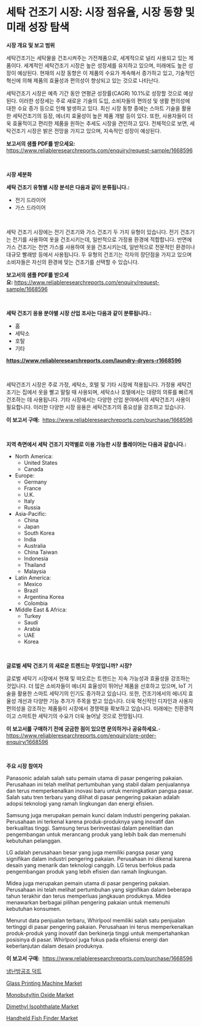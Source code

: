 <p><h1>세탁 건조기 시장: 시장 점유율, 시장 동향 및 미래 성장 탐색</h1></p><p><strong>시장 개요 및 보고 범위</strong></p>
<p><p>세탁건조기는 세탁물을 건조시켜주는 가전제품으로, 세계적으로 널리 사용되고 있는 제품이다. 세계적인 세탁건조기 시장은 높은 성장세를 유지하고 있으며, 미래에도 높은 성장이 예상된다. 현재의 시장 동향은 이 제품의 수요가 계속해서 증가하고 있고, 기술적인 혁신에 의해 제품의 효율성과 편의성이 향상되고 있는 것으로 나타난다.</p><p>세탁건조기 시장은 예측 기간 동안 연평균 성장률(CAGR) 10.1%로 성장할 것으로 예상된다. 이러한 성장세는 주로 새로운 기술의 도입, 소비자들의 편의성 및 생활 편의성에 대한 수요 증가 등으로 인해 발생하고 있다. 최신 시장 동향 중에는 스마트 기술을 활용한 세탁건조기의 등장, 에너지 효율성이 높은 제품 개발 등이 있다. 또한, 사용자들이 더욱 효율적이고 편리한 제품을 원하는 추세도 시장을 견인하고 있다. 전체적으로 보면, 세탁건조기 시장은 밝은 전망을 가지고 있으며, 지속적인 성장이 예상된다.</p></p>
<p><strong>보고서의 샘플 PDF를 받으세요:</strong> <a href="https://www.reliableresearchreports.com/enquiry/request-sample/1668596">https://www.reliableresearchreports.com/enquiry/request-sample/1668596</a></p>
<p>&nbsp;</p>
<p><strong>시장 세분화</strong></p>
<p><strong>세탁 건조기 유형별 시장 분석은 다음과 같이 분류됩니다.:</strong></p>
<p><ul><li>전기 드라이어</li><li>가스 드라이어</li></ul></p>
<p>&nbsp;</p>
<p><p>세탁 건조기 시장에는 전기 건조기와 가스 건조기 두 가지 유형이 있습니다. 전기 건조기는 전기를 사용하여 옷을 건조시키는데, 일반적으로 가정용 환경에 적합합니다. 반면에 가스 건조기는 천연 가스를 사용하여 옷을 건조시키는데, 일반적으로 전문적인 환경이나 대규모 빨래방 등에서 사용됩니다. 두 유형의 건조기는 각자의 장단점을 가지고 있으며 소비자들은 자신의 환경에 맞는 건조기를 선택할 수 있습니다.</p></p>
<p><strong>보고서의 샘플 PDF를 받으세요:</strong>&nbsp;<a href="https://www.reliableresearchreports.com/enquiry/request-sample/1668596">https://www.reliableresearchreports.com/enquiry/request-sample/1668596</a></p>
<p>&nbsp;</p>
<p><strong> 세탁 건조기 응용 분야별 시장 산업 조사는 다음과 같이 분류됩니다.:</strong></p>
<p><ul><li>홈</li><li>세탁소</li><li>호탈</li><li>기타</li></ul></p>
<p><strong><a href="https://www.reliableresearchreports.com/laundry-dryers-r1668596">https://www.reliableresearchreports.com/laundry-dryers-r1668596</a></strong></p>
<p>&nbsp;</p>
<p><p>세탁건조기 시장은 주로 가정, 세탁소, 호텔 및 기타 시장에 적용됩니다. 가정용 세탁건조기는 집에서 옷을 빨고 말릴 때 사용되며, 세탁소나 호텔에서는 대량의 의류를 빠르게 건조하는 데 사용됩니다. 기타 시장에서는 다양한 산업 분야에서의 세탁건조기 사용이 필요합니다. 이러한 다양한 시장 응용은 세탁건조기의 중요성을 강조하고 있습니다.</p></p>
<p><strong>이 보고서 구매:</strong>&nbsp; <a href="https://www.reliableresearchreports.com/purchase/1668596">https://www.reliableresearchreports.com/purchase/1668596</a></p>
<p>&nbsp;</p>
<p><strong>지역 측면에서 세탁 건조기 지역별로 이용 가능한 시장 플레이어는 다음과 같습니다.:</strong></p>
<p><ul>
    <li>
        North America:
        <ul>
            <li>United States</li>
            <li>Canada</li>
        </ul>
    </li>
    <li>
        Europe:
        <ul>
            <li>Germany</li>
            <li>France</li>
            <li>U.K.</li>
            <li>Italy</li>
            <li>Russia</li>
        </ul>
    </li>
    <li>
        Asia-Pacific:
        <ul>
            <li>China</li>
            <li>Japan</li>
            <li>South Korea</li>
            <li>India</li>
            <li>Australia</li>
            <li>China Taiwan</li>
            <li>Indonesia</li>
            <li>Thailand</li>
            <li>Malaysia</li>
        </ul>
    </li>
    <li>
        Latin America:
        <ul>
            <li>Mexico</li>
            <li>Brazil</li>
            <li>Argentina Korea</li>
            <li>Colombia</li>
        </ul>
    </li>
    <li>
        Middle East & Africa:
        <ul>
            <li>Turkey</li>
            <li>Saudi</li>
            <li>Arabia</li>
            <li>UAE</li>
            <li>Korea</li>
        </ul>
    </li>
    </ul></p>
<p>&nbsp;</p>
<p><strong>글로벌 세탁 건조기 의 새로운 트렌드는 무엇입니까? 시장?</strong></p>
<p><p>글로벌 세탁기 시장에서 현재 및 떠오르는 트렌드는 지속 가능성과 효율성을 강조하는 것입니다. 더 많은 소비자들이 에너지 효율성이 뛰어난 제품을 선호하고 있으며, IoT 기술을 활용한 스마트 세탁기의 인기도 증가하고 있습니다. 또한, 건조기에서의 에너지 효율성 개선과 다양한 기능 추가가 주목을 받고 있습니다. 더욱 혁신적인 디자인과 사용자 편의성을 강조하는 제품들이 시장에서 경쟁력을 확보하고 있습니다. 미래에는 친환경적이고 스마트한 세탁기의 수요가 더욱 늘어날 것으로 전망됩니다.</p></p>
<p><strong>이 보고서를 구매하기 전에 궁금한 점이 있으면 문의하거나 공유하세요.</strong>- <a href="https://www.reliableresearchreports.com/enquiry/pre-order-enquiry/1668596">https://www.reliableresearchreports.com/enquiry/pre-order-enquiry/1668596</a></p>
<p>&nbsp;</p>
<p><strong>주요 시장 참여자</strong></p>
<p><p>Panasonic adalah salah satu pemain utama di pasar pengering pakaian. Perusahaan ini telah melihat pertumbuhan yang stabil dalam penjualannya dan terus memperkenalkan inovasi baru untuk meningkatkan pangsa pasar. Salah satu tren terbaru yang dilihat di pasar pengering pakaian adalah adopsi teknologi yang ramah lingkungan dan energi efisien.</p><p>Samsung juga merupakan pemain kunci dalam industri pengering pakaian. Perusahaan ini terkenal karena produk-produknya yang inovatif dan berkualitas tinggi. Samsung terus berinvestasi dalam penelitian dan pengembangan untuk merancang produk yang lebih baik dan memenuhi kebutuhan pelanggan.</p><p>LG adalah perusahaan besar yang juga memiliki pangsa pasar yang signifikan dalam industri pengering pakaian. Perusahaan ini dikenal karena desain yang menarik dan teknologi canggih. LG terus berfokus pada pengembangan produk yang lebih efisien dan ramah lingkungan.</p><p>Midea juga merupakan pemain utama di pasar pengering pakaian. Perusahaan ini telah melihat pertumbuhan yang signifikan dalam beberapa tahun terakhir dan terus memperluas jangkauan produknya. Midea menawarkan berbagai pilihan pengering pakaian untuk memenuhi kebutuhan konsumen.</p><p>Menurut data penjualan terbaru, Whirlpool memiliki salah satu penjualan tertinggi di pasar pengering pakaian. Perusahaan ini terus memperkenalkan produk-produk yang inovatif dan berkinerja tinggi untuk mempertahankan posisinya di pasar. Whirlpool juga fokus pada efisiensi energi dan keberlanjutan dalam desain produknya.</p></p>
<p><strong>이 보고서 구매:</strong>&nbsp;&nbsp;<a href="https://www.reliableresearchreports.com/purchase/1668596">https://www.reliableresearchreports.com/purchase/1668596</a></p>
<p><p><a href="https://github.com/LanceOlsotn8978/Market-Research-Report-List-1/blob/main/362994525781.md">냉난방공조 덕트</a></p><p><a href="https://github.com/redneck06/Market-Research-Report-List-2/blob/main/glass-printing-machine-market.md">Glass Printing Machine Market</a></p><p><a href="https://issuu.com/reportprime-2/docs/monobutyltin-oxide-market-size-2030.pptx">Monobutyltin Oxide Market</a></p><p><a href="https://issuu.com/reportprime-2/docs/dimethyl-isophthalate-market-size-2030.pptx">Dimethyl Isophthalate Market</a></p><p><a href="https://github.com/nicoletavirag/Market-Research-Report-List-2/blob/main/handheld-fish-finder-market.md">Handheld Fish Finder Market</a></p></p>